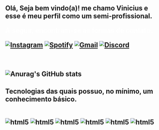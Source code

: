 <h2 class = "titulo">Olá, Seja bem vindo(a)! me chamo Vinicius e esse é meu perfil como um semi-profissional.

<br>

<span style="color: white;">A seguir, encontram-se as formas de contato.</span>

[![Instagram](https://img.shields.io/badge/Instagram-E4405F?style=for-the-badge&logo=instagram&logoColor=white)](https://www.instagram.com/vinni_lp07/)
[![Spotify](https://img.shields.io/badge/Spotify-1ED760?&style=for-the-badge&logo=spotify&logoColor=white)](https://open.spotify.com/user/wa0yvfm0ickvhwc8nm12as5tb?si=c57d08c7c84e48d7)
[![Gmail](https://img.shields.io/badge/Gmail-D14836?style=for-the-badge&logo=gmail&logoColor=white)](https://viniciusluiz8058@gmail.com)
[![Discord](https://img.shields.io/badge/Discord-7289DA?style=for-the-badge&logo=discord&logoColor=white)](https://www.discord.gg/santuario)

<br>
<div>

![Anurag's GitHub stats](https://github-readme-stats.vercel.app/api?username=Vinicius-Luiz07&show_icons=true&theme=tokyonight)
    <h4 class = "titulo"> Tecnologias das quais possuo, no mínimo, um conhecimento básico.
<br>
<div style = "display: inline_block" class = "retangulo2"></br>
    <img align = "center" alt = "html5" src = "https://img.shields.io/badge/HTML-239120?style=for-the-badge&logo=html5&logoColor=white">
    <img align = "center" alt = "html5" src = "https://img.shields.io/badge/CSS-239120?&style=for-the-badge&logo=css3&logoColor=white">
    <img align = "center" alt = "html5" src = "https://img.shields.io/badge/JavaScript-F7DF1E?style=for-the-badge&logo=javascript&logoColor=black">
    <img align = "center" alt = "html5" src = "https://img.shields.io/badge/Java-ED8B00?style=for-the-badge&logo=openjdk&logoColor=white">
    <img align = "center" alt = "html5" src = "https://img.shields.io/badge/MySQL-00000F?style=for-the-badge&logo=mysql&logoColor=white">
    <img align = "center" alt = "html5" src = "https://img.shields.io/badge/SQLite-07405E?style=for-the-badge&logo=sqlite&logoColor=white">

</div></br>
